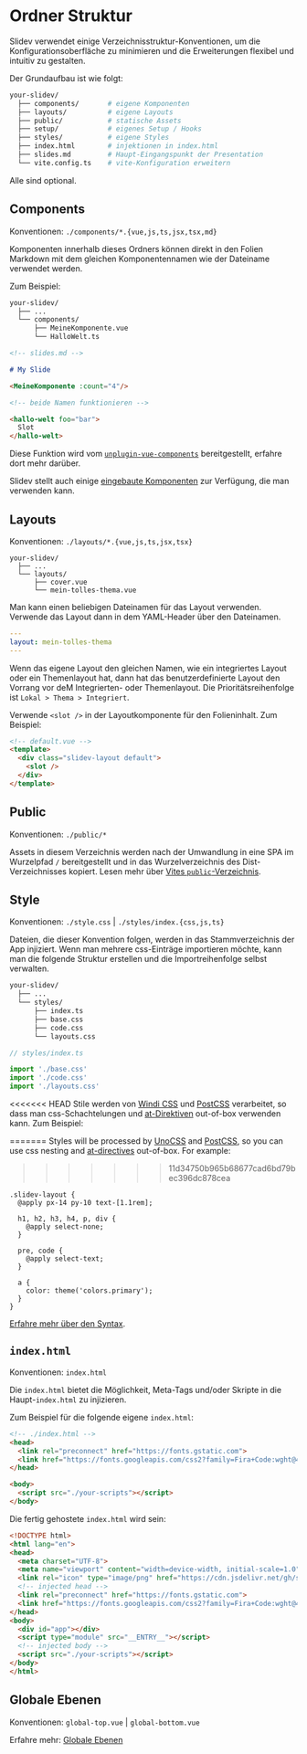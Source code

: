 # Ordner Struktur

Slidev verwendet einige Verzeichnisstruktur-Konventionen, um die Konfigurationsoberfläche zu minimieren und die Erweiterungen flexibel und intuitiv zu gestalten.


Der Grundaufbau ist wie folgt:

```bash
your-slidev/
  ├── components/       # eigene Komponenten
  ├── layouts/          # eigene Layouts
  ├── public/           # statische Assets
  ├── setup/            # eigenes Setup / Hooks
  ├── styles/           # eigene Styles
  ├── index.html        # injektionen in index.html
  ├── slides.md         # Haupt-Eingangspunkt der Presentation
  └── vite.config.ts    # vite-Konfiguration erweitern
```

Alle sind optional.

## Components

Konventionen: `./components/*.{vue,js,ts,jsx,tsx,md}`

Komponenten innerhalb dieses Ordners können direkt in den Folien Markdown mit dem gleichen Komponentennamen wie der Dateiname verwendet werden.

Zum Beispiel:

```bash
your-slidev/
  ├── ...
  └── components/
      ├── MeineKomponente.vue
      └── HalloWelt.ts
```

```md
<!-- slides.md -->

# My Slide

<MeineKomponente :count="4"/>

<!-- beide Namen funktionieren -->

<hallo-welt foo="bar">
  Slot
</hallo-welt>
```

Diese Funktion wird vom [`unplugin-vue-components`](https://github.com/antfu/unplugin-vue-components) bereitgestellt, erfahre dort mehr darüber.

Slidev stellt auch einige [eingebaute Komponenten](/builtin/components) zur Verfügung, die man verwenden kann.

## Layouts

Konventionen: `./layouts/*.{vue,js,ts,jsx,tsx}`

```
your-slidev/
  ├── ...
  └── layouts/
      ├── cover.vue
      └── mein-tolles-thema.vue
```

Man kann einen beliebigen Dateinamen für das Layout verwenden. Verwende das Layout dann in dem YAML-Header über den Dateinamen.


```yaml
---
layout: mein-tolles-thema
---
```

Wenn das eigene Layout den gleichen Namen, wie ein integriertes Layout oder ein Themenlayout hat, dann hat das benutzerdefinierte Layout den Vorrang vor deM Integrierten- oder Themenlayout. Die Prioritätsreihenfolge ist `Lokal > Thema > Integriert`.

Verwende `<slot />` in der Layoutkomponente für den Folieninhalt. Zum Beispiel:

```html
<!-- default.vue -->
<template>
  <div class="slidev-layout default">
    <slot />
  </div>
</template>
```

## Public

Konventionen: `./public/*`

Assets in diesem Verzeichnis werden nach der Umwandlung in eine SPA im Wurzelpfad `/` bereitgestellt und in das Wurzelverzeichnis des Dist-Verzeichnisses kopiert. Lesen mehr über [Vites `public`-Verzeichnis](https://vitejs.dev/guide/assets.html#the-public-directory).

## Style

Konventionen: `./style.css` | `./styles/index.{css,js,ts}`

Dateien, die dieser Konvention folgen, werden in das Stammverzeichnis der App injiziert. Wenn man mehrere css-Einträge importieren möchte, kann man die folgende Struktur erstellen und die Importreihenfolge selbst verwalten.

```bash
your-slidev/
  ├── ...
  └── styles/
      ├── index.ts
      ├── base.css
      ├── code.css
      └── layouts.css
```

```ts
// styles/index.ts

import './base.css'
import './code.css'
import './layouts.css'
```

<<<<<<< HEAD
Stile werden von [Windi CSS](http://windicss.org/) und [PostCSS](https://postcss.org/) verarbeitet, so dass man css-Schachtelungen und [at-Direktiven](https://windicss.org/features/directives.html) out-of-box verwenden kann. Zum Beispiel:

=======
Styles will be processed by [UnoCSS](https://unocss.dev/) and [PostCSS](https://postcss.org/), so you can use css nesting and [at-directives](https://windicss.org/features/directives.html) out-of-box. For example:
>>>>>>> 11d34750b965b68677cad6bd79bec396dc878cea

```less
.slidev-layout {
  @apply px-14 py-10 text-[1.1rem];

  h1, h2, h3, h4, p, div {
    @apply select-none;
  }

  pre, code {
    @apply select-text;
  }

  a {
    color: theme('colors.primary');
  }
}
```

[Erfahre mehr über den Syntax](https://windicss.org/features/directives.html).

## `index.html`

Konventionen: `index.html`

Die `index.html` bietet die Möglichkeit, Meta-Tags und/oder Skripte in die Haupt-`index.html` zu injizieren.

Zum Beispiel für die folgende eigene `index.html`:

```html
<!-- ./index.html -->
<head>
  <link rel="preconnect" href="https://fonts.gstatic.com">
  <link href="https://fonts.googleapis.com/css2?family=Fira+Code:wght@400;600&family=Nunito+Sans:wght@200;400;600&display=swap" rel="stylesheet">
</head>

<body>
  <script src="./your-scripts"></script>
</body>
```

Die fertig gehostete `index.html` wird sein:

```html
<!DOCTYPE html>
<html lang="en">
<head>
  <meta charset="UTF-8">
  <meta name="viewport" content="width=device-width, initial-scale=1.0">
  <link rel="icon" type="image/png" href="https://cdn.jsdelivr.net/gh/slidevjs/slidev/assets/favicon.png">
  <!-- injected head -->
  <link rel="preconnect" href="https://fonts.gstatic.com">
  <link href="https://fonts.googleapis.com/css2?family=Fira+Code:wght@400;600&family=Nunito+Sans:wght@200;400;600&display=swap" rel="stylesheet">
</head>
<body>
  <div id="app"></div>
  <script type="module" src="__ENTRY__"></script>
  <!-- injected body -->
  <script src="./your-scripts"></script>
</body>
</html>
```

## Globale Ebenen

Konventionen: `global-top.vue` | `global-bottom.vue`

Erfahre mehr: [Globale Ebenen](/custom/global-layers)

